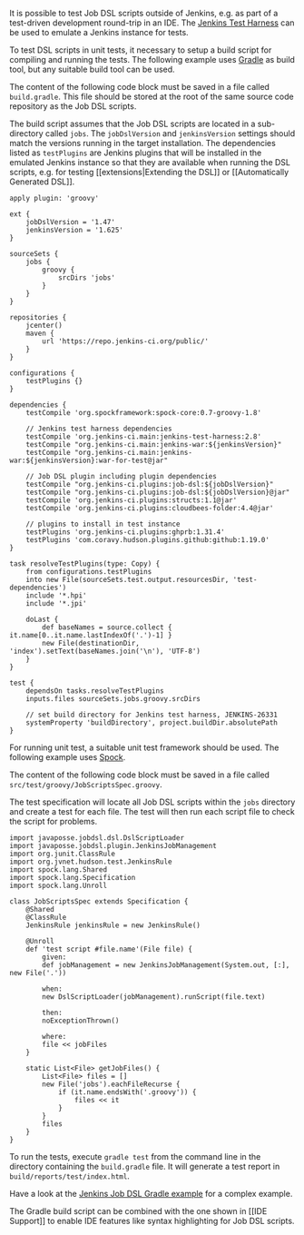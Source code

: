 It is possible to test Job DSL scripts outside of Jenkins, e.g. as part of a test-driven development round-trip in an
IDE. The [Jenkins Test Harness](https://github.com/jenkinsci/jenkins-test-harness) can be used to emulate a Jenkins
instance for tests.

To test DSL scripts in unit tests, it necessary to setup a build script for compiling and running the tests. The
following example uses [Gradle](http://gradle.org/) as build tool, but any suitable build tool can be used.

The content of the following code block must be saved in a file called `build.gradle`. This file should be stored at the
root of the same source code repository as the Job DSL scripts.

The build script assumes that the Job DSL scripts are located in a sub-directory called `jobs`. The `jobDslVersion` and
`jenkinsVersion` settings should match the versions running in the target installation. The dependencies listed as
`testPlugins` are Jenkins plugins that will be installed in the emulated Jenkins instance so that they are available
when running the DSL scripts, e.g. for testing [[extensions|Extending the DSL]] or [[Automatically Generated DSL]].

    apply plugin: 'groovy'

    ext {
        jobDslVersion = '1.47'
        jenkinsVersion = '1.625'
    }

    sourceSets {
        jobs {
            groovy {
                srcDirs 'jobs'
            }
        }
    }

    repositories {
        jcenter()
        maven {
            url 'https://repo.jenkins-ci.org/public/'
        }
    }

    configurations {
        testPlugins {}
    }

    dependencies {
        testCompile 'org.spockframework:spock-core:0.7-groovy-1.8'

        // Jenkins test harness dependencies
        testCompile 'org.jenkins-ci.main:jenkins-test-harness:2.8'
        testCompile "org.jenkins-ci.main:jenkins-war:${jenkinsVersion}"
        testCompile "org.jenkins-ci.main:jenkins-war:${jenkinsVersion}:war-for-test@jar"

        // Job DSL plugin including plugin dependencies
        testCompile "org.jenkins-ci.plugins:job-dsl:${jobDslVersion}"
        testCompile "org.jenkins-ci.plugins:job-dsl:${jobDslVersion}@jar"
        testCompile 'org.jenkins-ci.plugins:structs:1.1@jar'
        testCompile 'org.jenkins-ci.plugins:cloudbees-folder:4.4@jar'

        // plugins to install in test instance
        testPlugins 'org.jenkins-ci.plugins:ghprb:1.31.4'
        testPlugins 'com.coravy.hudson.plugins.github:github:1.19.0'
    }

    task resolveTestPlugins(type: Copy) {
        from configurations.testPlugins
        into new File(sourceSets.test.output.resourcesDir, 'test-dependencies')
        include '*.hpi'
        include '*.jpi'

        doLast {
            def baseNames = source.collect { it.name[0..it.name.lastIndexOf('.')-1] }
            new File(destinationDir, 'index').setText(baseNames.join('\n'), 'UTF-8')
        }
    }

    test {
        dependsOn tasks.resolveTestPlugins
        inputs.files sourceSets.jobs.groovy.srcDirs

        // set build directory for Jenkins test harness, JENKINS-26331
        systemProperty 'buildDirectory', project.buildDir.absolutePath
    }

For running unit test, a suitable unit test framework should be used. The following example uses
[Spock](http://docs.spockframework.org/).

The content of the following code block must be saved in a file called `src/test/groovy/JobScriptsSpec.groovy`.

The test specification will locate all Job DSL scripts within the `jobs` directory and create a test for each file.
The test will then run each script file to check the script for problems.

    import javaposse.jobdsl.dsl.DslScriptLoader
    import javaposse.jobdsl.plugin.JenkinsJobManagement
    import org.junit.ClassRule
    import org.jvnet.hudson.test.JenkinsRule
    import spock.lang.Shared
    import spock.lang.Specification
    import spock.lang.Unroll

    class JobScriptsSpec extends Specification {
        @Shared
        @ClassRule
        JenkinsRule jenkinsRule = new JenkinsRule()

        @Unroll
        def 'test script #file.name'(File file) {
            given:
            def jobManagement = new JenkinsJobManagement(System.out, [:], new File('.'))

            when:
            new DslScriptLoader(jobManagement).runScript(file.text)

            then:
            noExceptionThrown()

            where:
            file << jobFiles
        }

        static List<File> getJobFiles() {
            List<File> files = []
            new File('jobs').eachFileRecurse {
                if (it.name.endsWith('.groovy')) {
                    files << it
                }
            }
            files
        }
    }

To run the tests, execute `gradle test` from the command line in the directory containing the `build.gradle` file. It
will generate a test report in `build/reports/test/index.html`.

Have a look at the [Jenkins Job DSL Gradle example](https://github.com/sheehan/job-dsl-gradle-example) for a complex
example.

The Gradle build script can be combined with the one shown in [[IDE Support]] to enable IDE features like syntax
highlighting for Job DSL scripts.
